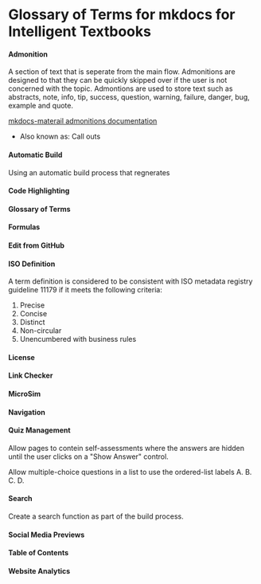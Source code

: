 # Glossary of Terms for mkdocs for Intelligent Textbooks

#### Admonition

A section of text that is seperate from the main flow.
Admonitions are designed to that they can be quickly skipped over
if the user is not concerned with the topic.
Admontions are used to store text such as abstracts, 
note, info, tip, success, question, warning, failure, danger, bug, example and quote.

[mkdocs-materail admonitions documentation](https://squidfunk.github.io/mkdocs-material/reference/admonitions/)

* Also known as: Call outs

#### Automatic Build

Using an automatic build process that regnerates 

#### Code Highlighting

#### Glossary of Terms

#### Formulas

#### Edit from GitHub

#### ISO Definition

A term definition is considered to be consistent with ISO metadata registry guideline 11179 if it meets the following criteria:

1. Precise
2. Concise
3. Distinct
4. Non-circular
5. Unencumbered with business rules

#### License

#### Link Checker

#### MicroSim

#### Navigation

#### Quiz Management

Allow pages to contein self-assessments where the answers are hidden until the user
clicks on a "Show Answer" control.

Allow multiple-choice questions in a list to use the ordered-list labels A. B. C. D.

#### Search

Create a search function as part of the build process.

#### Social Media Previews

#### Table of Contents

#### Website Analytics